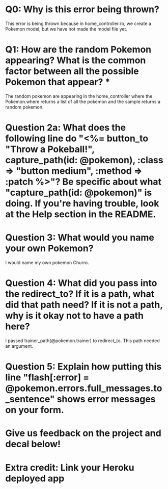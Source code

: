 # Q0: Why is this error being thrown?

This error is being thrown because in home_controller.rb, we create a Pokemon model, but we have not made the model file yet.

# Q1: How are the random Pokemon appearing? What is the common factor between all the possible Pokemon that appear? *

The random pokemon are appearing in the home_controller where the Pokemon.where returns a list of all the pokemon and the sample returns a random pokemon.

# Question 2a: What does the following line do "<%= button_to "Throw a Pokeball!", capture_path(id: @pokemon), :class => "button medium", :method => :patch %>"? Be specific about what "capture_path(id: @pokemon)" is doing. If you're having trouble, look at the Help section in the README.

# Question 3: What would you name your own Pokemon?

I would name my own pokemon Churro.

# Question 4: What did you pass into the redirect_to? If it is a path, what did that path need? If it is not a path, why is it okay not to have a path here?

I passed trainer_path(@pokemon.trainer) to redirect_to. This path needed an argument.

# Question 5: Explain how putting this line "flash[:error] = @pokemon.errors.full_messages.to_sentence" shows error messages on your form.

# Give us feedback on the project and decal below!

# Extra credit: Link your Heroku deployed app
